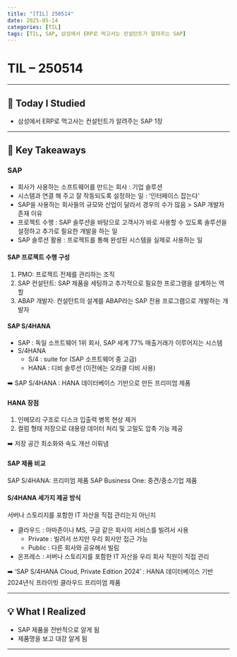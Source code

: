 ```yaml
---
title: "[TIL] 250514"
date: 2025-05-14
categories: [TIL]
tags: [TIL, SAP, 삼성에서 ERP로 먹고사는 컨설턴트가 알려주는 SAP]
---
```


# TIL – 250514
<!-- 오늘 날짜 -->

---

## 📘 Today I Studied
<!-- 오늘 공부한 강의, 실습, 문서 등 -->

- 삼성에서 ERP로 먹고사는 컨설턴트가 알려주는 SAP 1장

---

## 📖 Key Takeaways
<!-- 오늘 배운 주요 개념, 이론, 흐름 등을 자유롭게 정리하세요 -->

### SAP
- 회사가 사용하는 소프트웨어를 만드는 회사 : 기업 솔루션
- 시스템과 연결 해 주고 잘 작동되도록 설정하는 일 : ‘인터페이스 잡는다‘
- SAP을 사용하는 회사들의 규모와 산업이 달라서 경우의 수가 많음 > SAP 개발자 존재 이유
- 프로젝트 수행 : SAP 솔루션을 바탕으로 고객사가 바로 사용할 수 있도록 솔루션을 설정하고 추가로 필요한 개발을 하는 일
- SAP 솔루션 활용 : 프로젝트를 통해 완성된 시스템을 실제로 사용하는 일

#### SAP 프로젝트 수행 구성
1. PMO: 프로젝트 전체를 관리하는 조직
2. SAP 컨설턴트: SAP 제품을 세팅하고 추가적으로 필요한 프로그램을 설계하는 역할
3. ABAP 개발자: 컨설턴트의 설계를 ABAP라는 SAP 전용 프로그램으로 개발하는 개발자

#### SAP S/4HANA
- SAP : 독일 소프트웨어 1위 회사, SAP 세계 77% 매출거래가 이루어지는 시스템
- S/4HANA
	- S/4 : suite for (SAP 소프트웨어 중 고급) 
	- HANA : 디비 솔루션 (이전에는 오라클 디비 사용)

➡️ SAP S/4HANA : HANA 데이터베이스 기반으로 만든 프리미엄 제품 

#### HANA 장점 
1. 인메모리 구조로 디스크 입출력 병목 현상 제거
2. 컬럼 형태 저장으로 대용량 데이터 처리 및 고밀도 압축 기능 제공

➡️  저장 공간 최소화와 속도 개선 이뤄냄

#### SAP 제품 비교

SAP S/4HANA: 프리미엄 제품
SAP Business One: 중견/중소기업 제품


#### S/4HANA 세가지 제공 방식
서버나 스토리지를 포함한 IT 자산을 직접 관리는지 아닌지

- 클라우드 : 아마존이나 MS, 구글 같은 회사의 서비스를 빌려서 사용
    - Private : 빌려서 쓰지만 우리 회사만 접근 가능
    - Public : 다른 회사와 공유해서 빌림
- 온프레스 : 서버나 스토리지를 포함한 IT 자산을 우리 회사 직원이 직접 관리

➡️ ‘SAP S/4HANA Cloud, Private Edition 2024’ : HANA 데이터베이스 기반 2024년식 프라이빗 클라우드 프리미엄 제품


---



## 💡 What I Realized
<!-- 오늘 느낀 점, 인사이트, 나만의 정리 -->

- SAP 제품을 전반적으로 알게 됨
- 제품명을 보고 대강 알게 됨

---
